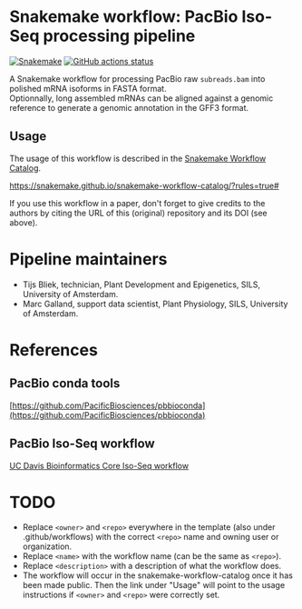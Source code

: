 # Snakemake workflow: PacBio Iso-Seq processing pipeline

[![Snakemake](https://img.shields.io/badge/snakemake-≥6.3.0-brightgreen.svg)](https://snakemake.github.io)
[![GitHub actions status](https://github.com/<owner>/<repo>/workflows/Tests/badge.svg?branch=main)](https://github.com/<owner>/<repo>/actions?query=branch%3Amain+workflow%3ATests)


A Snakemake workflow for processing PacBio raw `subreads.bam` into polished mRNA isoforms in FASTA format.  
Optionnally, long assembled mRNAs can be aligned against a genomic reference to generate a genomic annotation in the GFF3 format. 


## Usage

The usage of this workflow is described in the [Snakemake Workflow Catalog](https://snakemake.github.io/snakemake-workflow-catalog/?usage=<SilkeAllmaanLab>%2F<pacbio_snakemake>).  

https://snakemake.github.io/snakemake-workflow-catalog/?rules=true#

If you use this workflow in a paper, don't forget to give credits to the authors by citing the URL of this (original) repository and its DOI (see above).

# Pipeline maintainers

- Tijs Bliek, technician, Plant Development and Epigenetics, SILS, University of Amsterdam.    
- Marc Galland, support data scientist, Plant Physiology, SILS, University of Amsterdam.  

# References 

## PacBio conda tools

[https://github.com/PacificBiosciences/pbbioconda](https://github.com/PacificBiosciences/pbbioconda)

## PacBio Iso-Seq workflow

[UC Davis Bioinformatics Core Iso-Seq workflow](https://ucdavis-bioinformatics-training.github.io/2020-september-isoseq/liz/bioconda/2-bioconda)

# TODO

* Replace `<owner>` and `<repo>` everywhere in the template (also under .github/workflows) with the correct `<repo>` name and owning user or organization.
* Replace `<name>` with the workflow name (can be the same as `<repo>`).
* Replace `<description>` with a description of what the workflow does.
* The workflow will occur in the snakemake-workflow-catalog once it has been made public. Then the link under "Usage" will point to the usage instructions if `<owner>` and `<repo>` were correctly set.